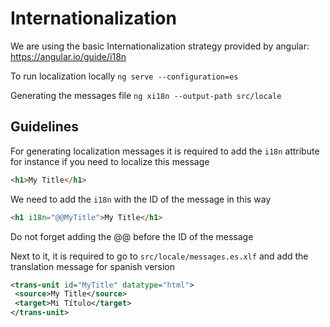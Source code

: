 # Internationalization

We are using the basic Internationalization strategy provided by angular:
https://angular.io/guide/i18n

To run localization locally
`ng serve --configuration=es`

Generating the messages file
`ng xi18n --output-path src/locale`

## Guidelines
For generating localization messages it is required to add the `i18n` attribute for instance if you need to localize this message

```html
<h1>My Title</h1>
```

We need to add the `i18n` with the ID of the message in this way

```html
<h1 i18n="@@MyTitle">My Title</h1>
```

 Do not forget adding the @@ before the ID of the message

 Next to it, it is required to go to `src/locale/messages.es.xlf` and add the translation message for spanish version
 

 ```xml
 <trans-unit id="MyTitle" datatype="html">
  <source>My Title</source>
  <target>Mi Título</target>
</trans-unit>
 ```

